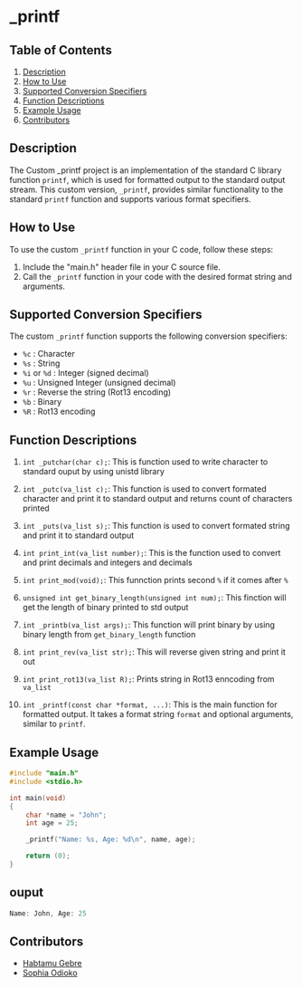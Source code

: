 # _printf

## Table of Contents
1. [Description](#description)
2. [How to Use](#how-to-use)
3. [Supported Conversion Specifiers](#supported-conversion-specifiers)
4. [Function Descriptions](#function-descriptions)
5. [Example Usage](#example-usage)
6. [Contributors](#contributors)

## Description
The Custom _printf project is an implementation of the standard C library function `printf`, which is used for formatted output to the standard output stream. This custom version, `_printf`, provides similar functionality to the standard `printf` function and supports various format specifiers.

## How to Use
To use the custom `_printf` function in your C code, follow these steps:
1. Include the "main.h" header file in your C source file.
2. Call the `_printf` function in your code with the desired format string and arguments.

## Supported Conversion Specifiers
The custom `_printf` function supports the following conversion specifiers:
- `%c` : Character
- `%s` : String
- `%i` or `%d` : Integer (signed decimal)
- `%u` : Unsigned Integer (unsigned decimal)
- `%r` : Reverse the string (Rot13 encoding)
- `%b` : Binary
- `%R` : Rot13 encoding

## Function Descriptions
1. `int _putchar(char c);`: This is function used to write character to standard ouput by using unistd library

2. `int _putc(va_list c);`: This function is used to convert formated character and print it to standard output and returns count of characters printed

3. `int _puts(va_list s);`: This function is used to convert formated string and print it to standard output

4. `int print_int(va_list number);`: This is the function used to convert and print decimals and integers and decimals

5. `int print_mod(void);`: This funnction prints second `%` if it comes after `%`

6. `unsigned int get_binary_length(unsigned int num);`: This finction will get the length of binary printed to std output

7. `int _printb(va_list args);`: This function will print binary by using binary length from `get_binary_length` function

8. `int print_rev(va_list str);`: This will reverse given string and print it out

9. `int print_rot13(va_list R);`: Prints string in Rot13 enncoding from `va_list`

10. `int _printf(const char *format, ...)`: This is the main function for formatted output. It takes a format string `format` and optional arguments, similar to `printf`.


## Example Usage
```c
#include "main.h"
#include <stdio.h>

int main(void)
{
    char *name = "John";
    int age = 25;

    _printf("Name: %s, Age: %d\n", name, age);

    return (0);
}
```
## ouput
```c
Name: John, Age: 25

```

## Contributors
- [Habtamu Gebre](https://github.com/habtew16)
- [Sophia Odioko](https://github.com/Eloho23)
